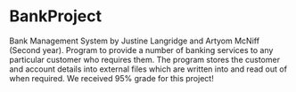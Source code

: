 # BankProject
Bank Management System by Justine Langridge and Artyom McNiff (Second year). Program to provide a number of banking services to any particular customer who requires them.
The program stores the customer and account details into external files which are written into and read out of when required.
We received 95% grade for this project!
